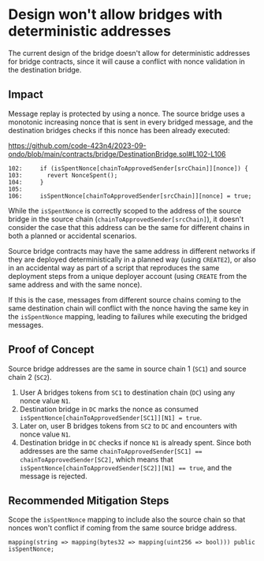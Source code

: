 # Design won't allow bridges with deterministic addresses

The current design of the bridge doesn't allow for deterministic addresses for bridge contracts, since it will cause a conflict with nonce validation in the destination bridge.

## Impact

Message replay is protected by using a nonce. The source bridge uses a monotonic increasing nonce that is sent in every bridged message, and the destination bridges checks if this nonce has been already executed:

https://github.com/code-423n4/2023-09-ondo/blob/main/contracts/bridge/DestinationBridge.sol#L102-L106

```solidity
102:     if (isSpentNonce[chainToApprovedSender[srcChain]][nonce]) {
103:       revert NonceSpent();
104:     }
105: 
106:     isSpentNonce[chainToApprovedSender[srcChain]][nonce] = true;
```

While the `isSpentNonce` is correctly scoped to the address of the source bridge in the source chain (`chainToApprovedSender[srcChain]`), it doesn't consider the case that this address can be the same for different chains in both a planned or accidental scenarios. 

Source bridge contracts may have the same address in different networks if they are deployed deterministically in a planned way (using `CREATE2`), or also in an accidental way as part of a script that reproduces the same deployment steps from a unique deployer account (using `CREATE` from the same address and with the same nonce).

If this is the case, messages from different source chains coming to the same destination chain will conflict with the nonce having the same key in the `isSpentNonce` mapping, leading to failures while executing the bridged messages.

## Proof of Concept

Source bridge addresses are the same in source chain 1 (`SC1`) and source chain 2 (`SC2`). 

1. User A bridges tokens from `SC1` to destination chain (`DC`) using any nonce value `N1`.
2. Destination bridge in `DC` marks the nonce as consumed `isSpentNonce[chainToApprovedSender[SC1]][N1] = true`.
3. Later on, user B bridges tokens from `SC2` to `DC` and encounters with nonce value `N1`.
2. Destination bridge in `DC` checks if nonce `N1` is already spent. Since both addresses are the same `chainToApprovedSender[SC1] == chainToApprovedSender[SC2]`, which means that `isSpentNonce[chainToApprovedSender[SC2]][N1] == true`, and the message is rejected.

## Recommended Mitigation Steps

Scope the `isSpentNonce` mapping to include also the source chain so that nonces won't conflict if coming from the same source bridge address.

```solidity
mapping(string => mapping(bytes32 => mapping(uint256 => bool))) public isSpentNonce;
```
